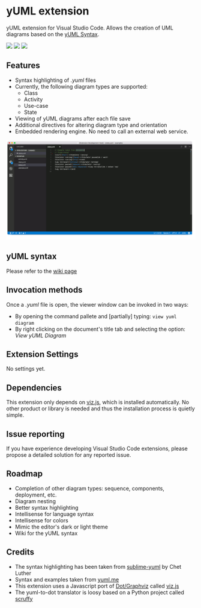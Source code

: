 # yUML extension
yUML extension for Visual Studio Code. Allows the creation of UML diagrams based on the [yUML Syntax](http://yuml.me/).

[![](https://vsmarketplacebadge.apphb.com/version/JaimeOlivares.yuml.svg)](https://marketplace.visualstudio.com/items?itemName=JaimeOlivares.yuml)
[![](https://vsmarketplacebadge.apphb.com/installs/JaimeOlivares.yuml.svg)](https://marketplace.visualstudio.com/items?itemName=JaimeOlivares.yuml)
[![](https://vsmarketplacebadge.apphb.com/rating/JaimeOlivares.yuml.svg)](https://marketplace.visualstudio.com/items?itemName=JaimeOlivares.yuml)

## Features
* Syntax highlighting of *.yuml* files
* Currently, the following diagram types are supported: 
  + Class
  + Activity 
  + Use-case
  + State
* Viewing of yUML diagrams after each file save
* Additional directives for altering diagram type and orientation
* Embedded rendering engine. No need to call an external web service.

![yUML extension screenshots](images/vscode-yuml.gif)

## yUML syntax

Please refer to the [wiki page](https://github.com/jaime-olivares/vscode-yuml/wiki)

## Invocation methods
Once a *.yuml* file is open, the viewer window can be invoked in two ways:
* By opening the command pallete and [partially] typing: `view yuml diagram`
* By right clicking on the document's title tab and selecting the option: *View yUML Diagram*

## Extension Settings
No settings yet.

## Dependencies
This extension only depends on [viz.js](https://github.com/mdaines/viz.js), which is installed automatically.
No other product or library is needed and thus the installation process is quietly simple.

## Issue reporting
If you have experience developing Visual Studio Code extensions, please propose a detailed solution for any reported issue.

## Roadmap
* Completion of other diagram types: sequence, components, deployment, etc.
* Diagram nesting
* Better syntax highlighting
* Intellisense for language syntax
* Intellisense for colors
* Mimic the editor's dark or light theme
* Wiki for the yUML syntax

## Credits
* The syntax highlighting has been taken from [sublime-yuml](https://github.com/cluther/sublime-yuml) by Chet Luther
* Syntax and examples taken from [yuml.me](http://yuml.me/diagram/scruffy/class/samples)
* This extension uses a Javascript port of [Dot/Graphviz](http://www.graphviz.org/) called [viz.js](https://github.com/mdaines/viz.js)
* The yuml-to-dot translator is loosy based on a Python project called [scruffy](https://github.com/aivarsk/scruffy)
